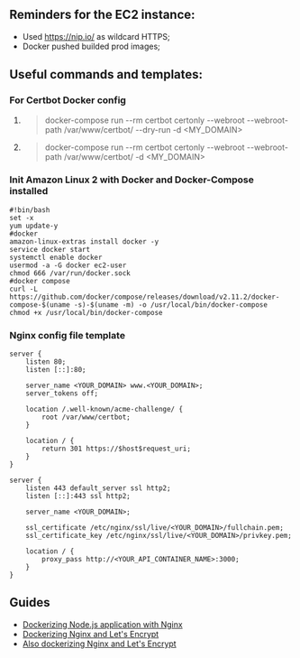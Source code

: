 ## Reminders for the EC2 instance:

- Used https://nip.io/ as wildcard HTTPS;
- Docker pushed builded prod images;

## Useful commands and templates:

### For Certbot Docker config
1. > docker-compose run --rm  certbot certonly --webroot --webroot-path /var/www/certbot/ --dry-run -d <MY_DOMAIN>
2. > docker-compose run --rm  certbot certonly --webroot --webroot-path /var/www/certbot/ -d <MY_DOMAIN>

### Init Amazon Linux 2 with Docker and Docker-Compose installed
```
#!bin/bash
set -x
yum update-y
#docker
amazon-linux-extras install docker -y
service docker start
systemctl enable docker
usermod -a -G docker ec2-user
chmod 666 /var/run/docker.sock
#docker compose
curl -L https://github.com/docker/compose/releases/download/v2.11.2/docker-compose-$(uname -s)-$(uname -m) -o /usr/local/bin/docker-compose
chmod +x /usr/local/bin/docker-compose
```

### Nginx config file template
```
server {
    listen 80;
    listen [::]:80;

    server_name <YOUR_DOMAIN> www.<YOUR_DOMAIN>;
    server_tokens off;

    location /.well-known/acme-challenge/ {
        root /var/www/certbot;
    }

    location / {
        return 301 https://$host$request_uri;
    }    
}

server {
    listen 443 default_server ssl http2;
    listen [::]:443 ssl http2;

    server_name <YOUR_DOMAIN>;

    ssl_certificate /etc/nginx/ssl/live/<YOUR_DOMAIN>/fullchain.pem;
    ssl_certificate_key /etc/nginx/ssl/live/<YOUR_DOMAIN>/privkey.pem;
    
    location / {
        proxy_pass http://<YOUR_API_CONTAINER_NAME>:3000;
    }
}

```


## Guides

- [Dockerizing Node.js application with Nginx](https://ashwin9798.medium.com/nginx-with-docker-and-node-js-a-beginners-guide-434fe1216b6b)
- [Dockerizing Nginx and Let's Encrypt](https://pentacent.medium.com/nginx-and-lets-encrypt-with-docker-in-less-than-5-minutes-b4b8a60d3a71)
- [Also dockerizing Nginx and Let's Encrypt](https://mindsers.blog/post/https-using-nginx-certbot-docker/)